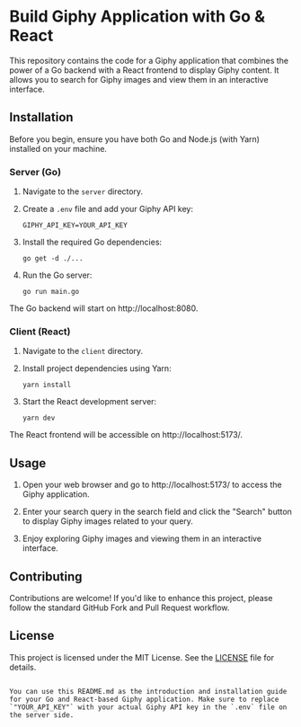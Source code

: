 # Build Giphy Application with Go & React

This repository contains the code for a Giphy application that combines the power of a Go backend with a React frontend to display Giphy content. It allows you to search for Giphy images and view them in an interactive interface.

## Installation

Before you begin, ensure you have both Go and Node.js (with Yarn) installed on your machine.

### Server (Go)

1. Navigate to the `server` directory.

2. Create a `.env` file and add your Giphy API key:

   ```
   GIPHY_API_KEY=YOUR_API_KEY
   ```

3. Install the required Go dependencies:

   ```
   go get -d ./...
   ```

4. Run the Go server:
   ```
   go run main.go
   ```

The Go backend will start on http://localhost:8080.

### Client (React)

1. Navigate to the `client` directory.

2. Install project dependencies using Yarn:

   ```
   yarn install
   ```

3. Start the React development server:
   ```
   yarn dev
   ```

The React frontend will be accessible on http://localhost:5173/.

## Usage

1. Open your web browser and go to http://localhost:5173/ to access the Giphy application.

2. Enter your search query in the search field and click the "Search" button to display Giphy images related to your query.

3. Enjoy exploring Giphy images and viewing them in an interactive interface.

## Contributing

Contributions are welcome! If you'd like to enhance this project, please follow the standard GitHub Fork and Pull Request workflow.

## License

This project is licensed under the MIT License. See the [LICENSE](LICENSE) file for details.

```

You can use this README.md as the introduction and installation guide for your Go and React-based Giphy application. Make sure to replace `"YOUR_API_KEY"` with your actual Giphy API key in the `.env` file on the server side.
```
